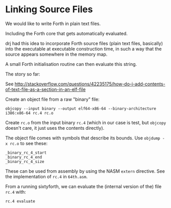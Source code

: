 # Linking Source Files

We would like to write Forth in plain text files.

Including the Forth core that gets automatically evaluated.

drj had this idea to incorporate Forth source files
(plain text files, basically) into the executable
at executable construction time,
in such a way that the source appears somewhere in the memory map.

A small Forth initialisation routine can then
evaluate this string.

The story so far:

See http://stackoverflow.com/questions/42235175/how-do-i-add-contents-of-text-file-as-a-section-in-an-elf-file

Create an object file from a raw "binary" file:

    objcopy --input binary --output elf64-x86-64 --binary-architecture i386:x86-64 rc.4 rc.o

Create `rc.o` from the input binary `rc.4`
(which in our case is test, but `objcopy` doesn't care,
it just uses the contents directly).

The object file comes with symbols that describe its bounds.
Use `objdump -x rc.o` to see these:

```
_binary_rc_4_start
_binary_rc_4_end
_binary_rc_4_size
```

These can be used from assembly by using the NASM `extern`
directive.
See the implementation of `rc.4` in `64th.asm`.

From a running sixtyforth, we can evaluate the
(internal version of the) file `rc.4` with:

    rc.4 evaluate

